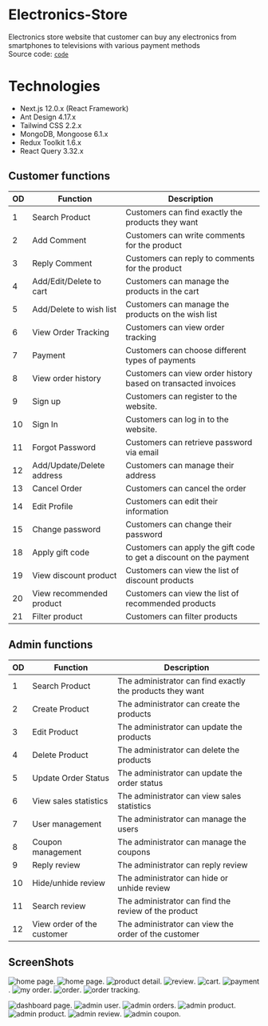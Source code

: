 # Electronics-Store

Electronics store website that customer can buy any electronics from smartphones to televisions with various payment methods\
Source code: [`code`](https://github.com/nmthanh206/electronics-store)  
# Technologies
* Next.js 12.0.x (React Framework)
* Ant Design 4.17.x
* Tailwind CSS 2.2.x
* MongoDB, Mongoose 6.1.x
* Redux Toolkit 1.6.x
* React Query 3.32.x


## Customer functions

| **OD** | **Function**              | **Description**                                                          |
| ------ | ------------------------- | ------------------------------------------------------------------------ |
| 1      | Search Product            | Customers can find exactly the products they want                        |
| 2      | Add Comment               | Customers can write comments for the product                             |
| 3      | Reply Comment             | Customers can reply to comments for the product                          |
| 4      | Add/Edit/Delete to cart   | Customers can manage the products in the cart                            |
| 5      | Add/Delete to wish list   | Customers can manage the products on the wish list                       |
| 6      | View Order Tracking       | Customers can view order tracking                                        |
| 7      | Payment                   | Customers can choose different types of payments                         |
| 8      | View order history        | Customers can view order history based on transacted invoices            |
| 9      | Sign up                   | Customers can register to the website.                                   |
| 10     | Sign In                   | Customers can log in to the website.                                     |
| 11     | Forgot Password           | Customers can retrieve password via email                                |
| 12     | Add/Update/Delete address | Customers can manage their address                                       |
| 13     | Cancel Order              | Customers can cancel the order                                           |
| 14     | Edit Profile              | Customers can edit their information                                     |
| 15     | Change password           | Customers can change their password                                      |
| 18     | Apply gift code           | Customers can apply the gift code to get a discount on the payment       |
| 19     | View discount product     | Customers can view the list of discount products                         |
| 20     | View recommended product  | Customers can view the list of recommended products                      |
| 21     | Filter product            | Customers can filter products                                            |

## Admin functions

| **OD** | **Function**               | **Description**                                                                           |
| ------ | -------------------------- | ----------------------------------------------------------------------------------------- |
| 1      | Search Product             | The administrator can find exactly the products they want                                 |
| 2      | Create Product             | The administrator can create the products                                                 |
| 3      | Edit Product               | The administrator can update the products                                                 |
| 4      | Delete Product             | The administrator can delete the products                                                 |
| 5      | Update Order Status        | The administrator can update the order status                                             |
| 6      | View sales statistics      | The administrator can view sales statistics                                               |
| 7      | User management            | The administrator can manage the users                                                    |
| 8      | Coupon management          | The administrator can manage the coupons                                                  |
| 9      | Reply review               | The administrator can reply review                                                        |
| 10     | Hide/unhide review         | The administrator can hide or unhide review                                               |
| 11     | Search review              | The administrator can find the review of the product                                      |
| 12     | View order of the customer | The administrator can view the order of the customer                                      |

## ScreenShots

![home page](/image/home.png "home page").
![home page](/image/category.png "category").
![product detail](/image/product-detail.png "product detail").
![review](/image/review.png "review").
![cart](/image/cart.png "cart").
![payment](/image/payment.png "payment").
![my order](/image/my-orders.png "my order").
![order](/image/order.png "order").
![order tracking](/image/order-tracking.png "order tracking").

![dashboard page](/image/dashboard.png "dashboard page").
![admin user](/image/admin-user.png "admin user").
![admin orders](/image/admin-orders.png "admin orders").
![admin product](/image/admin-product.png "admin product").
![admin product](/image/edit-product.png "edit product").
![admin review](/image/admin-review.png "admin review").
![admin coupon](/image/admin-coupon.png "admin coupon").
